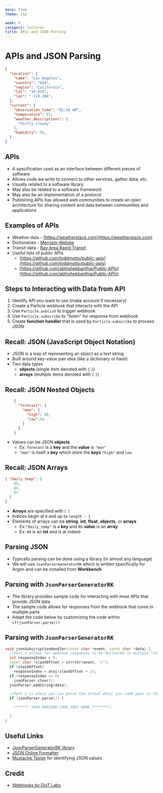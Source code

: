 ```yaml
---
marp: true
theme: itp

week: 9
category: lectures
title: APIs and JSON Parsing
---
```


<!-- headingDivider: 2 -->

# APIs and JSON Parsing

```json
{
  "location": {
    "name": "Los Angeles",
    "country": "USA",
    "region": "California",
    "lat": "34.018",
    "lon": "-118.284",
  },
  "current": {
    "observation_time": "01:56 AM",
    "temperature": 63,
    "weather_descriptions": [
      "Partly cloudy"
    ],
    "humidity": 56,
  }
}
```



## APIs

* A specification used as an interface between different pieces of software
* Allows code we write to connect to other services, gather data, etc.
* Usually related to a software library
* May also be related to a software framework
* May also be an implementation of a protocol
* Publishing APIs has allowed web communities to create an open architecture for sharing content and data between communities and applications

## Examples of APIs

* Weather data - [https://weatherstack.com](https://weatherstack.com)
* Dictionaries - [Merriam-Webste](https://dictionaryapi.com/)
* Transit data - [Bay Area Rapid Transit](http://api.bart.gov)
* Useful lists of public APIs
  * [https://github.com/toddmotto/public-apis](https://github.com/toddmotto/public-apis)
  * [https://github.com/abhishekbanthia/Public-APIs](https://github.com/abhishekbanthia/Public-APIs)

## Steps to Interacting with Data from API

1. Identify API you want to use (make account if necessary)
2. Create a Particle webhook that interacts with the API
3. Use `Particle.publish` to trigger webhook
4. Use `Particle.subscribe` to "listen" for response from webhook
5. Create **function handler** that is used by `Particle.subscribe` to process JSON

## Recall: JSON (JavaScript Object Notation)

* JSON is a way of representing an object as a text string
* Built around key-value pair idea (like a dictionary or hash)
* Two data types
  * **objects** (single item denoted with `{`   `}`)
  * **arrays** (multiple items denoted with `[`   `]`)

## Recall: JSON Nested Objects

```JSON
    { 
      "forecast": {
        "mon": {
          "high": 89,
          "low":54
        }
      }
    }
```

* Values can be JSON **objects** 
  * Ex: `forecast` is a **key** and the **value** is `"mon"` 
  * `"mon"` is itself a **key** which store the **keys** `"high"`  and  `low` 

## Recall: JSON Arrays

```JSON
{ "daily_temp": [
    89,
    84,
    83
  ] 
}
```

* **Arrays** are specified with `[` `]` 
* Indices begin at `0` and up to `length - 1`
* Elements of arrays can be **string**, **int**, **float**, **objects**, or **arrays**
  * Ex:`"daily_temp"` is a **key** and its **value** is an **array** 
  * Ex: `89` is an **int** and is at index`0`

## Parsing JSON

* Typically parsing can be done using a library (in almost any language)
* We will use `JsonParserGeneratorRK` which is written specifically for Argon and can be installed from **Workbench**

## Parsing with `JsonParserGeneratorRK`

* The library provides sample code for interacting with most APIs that provide JSON data
* The sample code allows for responses from the webhook that come in multiple parts
* Adapt the code below by customizing the code within `if(jsonParser.parse())`

## Parsing with `JsonParserGeneratorRK`

```c++
void jsonSubscriptionHandler(const char *event, const char *data) {
  //Part 1 allows for webhook responses to be delivered in multple "chunks"; you don't need to change this
  int responseIndex = 0;
  const char *slashOffset = strrchr(event, '/');
  if (slashOffset)
    responseIndex = atoi(slashOffset + 1);
  if (responseIndex == 0)
    jsonParser.clear();
  jsonParser.addString(data);

  //Part 2 is where you can parse the actual data; you code goes in the IF
  if (jsonParser.parse()) {

  	/****** YOUR PARSING CODE GOES HERE ********/
  
  }
}
```



## Useful Links

- [JsonParserGeneratorRK library](https://github.com/rickkas7/JsonParserGeneratorRK)
- [JSON Online Formatter](https://jsonformatter.org/json-pretty-print)
- [Mustache Tester](http://rickkas7.github.io/mustache/) for identifying JSON values

## Credit

- [Webhooks by DioT Labs](https://diotlabs.daraghbyrne.me/docs/working-with-data/webhooks)
